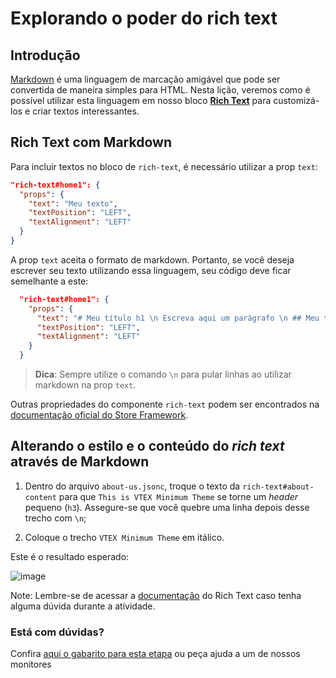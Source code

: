   # Explorando o poder do rich text

## Introdução

[Markdown](https://www.markdownguide.org/) é uma linguagem de marcação amigável que pode ser convertida de maneira simples para HTML. Nesta lição, veremos como é possível utilizar esta linguagem em nosso bloco [**Rich Text**](https://developers.vtex.com/docs/vtex-rich-text) para customizá-los e criar textos interessantes.

## Rich Text com Markdown

Para incluir textos no bloco de `rich-text`, é necessário utilizar a prop `text`:

```json
"rich-text#home1": {
  "props": {
    "text": "Meu texto",
    "textPosition": "LEFT",
    "textAlignment": "LEFT"
  }
}
```

A prop `text` aceita o formato de markdown. Portanto, se você deseja escrever seu texto utilizando essa linguagem, seu código deve ficar semelhante a este:

```json
  "rich-text#home1": {
    "props": {
      "text": "# Meu título h1 \n Escreva aqui um parágrafo \n ## Meu título h2 \n Escreva aqui seu segundo parágrafo \n Inclua aqui uma lista \n - Item 1 \n - Item 2 \n - Item3",
      "textPosition": "LEFT",
      "textAlignment": "LEFT"
    }
  }
```

>**Dica**: Sempre utilize o comando `\n` para pular linhas ao utilizar markdown na prop `text`.

Outras propriedades do componente `rich-text` podem ser encontrados na [documentação oficial do Store Framework](https://developers.vtex.com/docs/vtex-rich-text).

## Alterando o estilo e o conteúdo do _rich text_ através de Markdown

1. Dentro do arquivo `about-us.jsonc`, troque o texto da `rich-text#about-content` para que `This is VTEX Minimum Theme` se torne um _header_ pequeno (`h3`). Assegure-se que você quebre uma linha depois desse trecho com `\n`;

2. Coloque o trecho `VTEX Minimum Theme` em itálico.

Este é o resultado esperado:

![image](https://user-images.githubusercontent.com/19495917/90180384-410d4900-dd85-11ea-88b9-3af68e8f3a08.png)

Note: Lembre-se de acessar a [documentação](https://developers.vtex.com/docs/vtex-rich-text) do Rich Text caso tenha alguma dúvida durante a atividade.


  ### Está com dúvidas?

  Confira [aqui o gabarito para esta etapa](https://vtex-enterprise-group.readme.io/learning/docs/course-styles-course-step04richtextmarkdown-answersheet) ou peça ajuda a um de nossos monitores